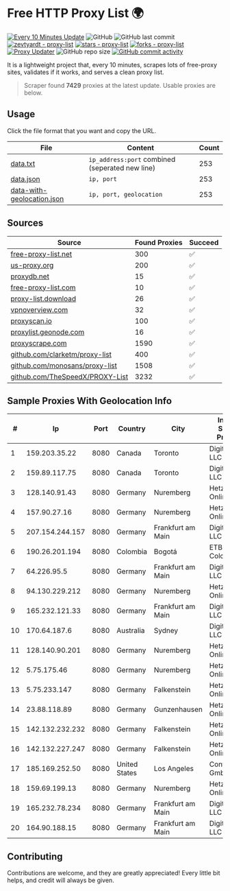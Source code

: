 
# Free HTTP Proxy List 🌍

[![Every 10 Minutes Update](https://github.com/mertguvencli/http-proxy-list/actions/workflows/main.yml/badge.svg?branch=main)](https://github.com/mertguvencli/http-proxy-list/actions/workflows/main.yml)
![GitHub](https://img.shields.io/github/license/mertguvencli/http-proxy-list)
![GitHub last commit](https://img.shields.io/github/last-commit/mertguvencli/http-proxy-list)
[![zevtyardt - proxy-list](https://img.shields.io/static/v1?label=zevtyardt&message=proxy-list&color=blue&logo=github)](https://github.com/zevtyardt/proxy-list "Go to GitHub repo")
[![stars - proxy-list](https://img.shields.io/github/stars/zevtyardt/proxy-list?style=social)](https://github.com/zevtyardt/proxy-list)
[![forks - proxy-list](https://img.shields.io/github/forks/zevtyardt/proxy-list?style=social)](https://github.com/zevtyardt/proxy-list)
[![Proxy Updater](https://github.com/zevtyardt/proxy-list/workflows/Proxy%20Updater/badge.svg)](https://github.com/zevtyardt/proxy-list/actions?query=workflow:"Proxy+Updater")
![GitHub repo size](https://img.shields.io/github/repo-size/zevtyardt/proxy-list)
[![GitHub commit activity](https://img.shields.io/github/commit-activity/m/zevtyardt/proxy-list?logo=commits)](https://github.com/zevtyardt/proxy-list/commits/main)

It is a lightweight project that, every 10 minutes, scrapes lots of free-proxy sites, validates if it works, and serves a clean proxy list.

> Scraper found **7429** proxies at the latest update. Usable proxies are below.

## Usage

Click the file format that you want and copy the URL.

|File|Content|Count|
|----|-------|-----|
|[data.txt](https://raw.githubusercontent.com/mertguvencli/http-proxy-list/main/proxy-list/data.txt)|`ip_address:port` combined (seperated new line)|253|
|[data.json](https://raw.githubusercontent.com/mertguvencli/http-proxy-list/main/proxy-list/data.json)|`ip, port`|253|
|[data-with-geolocation.json](https://raw.githubusercontent.com/mertguvencli/http-proxy-list/main/proxy-list/data-with-geolocation.json)|`ip, port, geolocation`|253|

## Sources

|Source|Found Proxies|Succeed|
|------|-------------|-------|
|[free-proxy-list.net](https://free-proxy-list.net)|300|✅|
|[us-proxy.org](https://www.us-proxy.org)|200|✅|
|[proxydb.net](http://proxydb.net)|15|✅|
|[free-proxy-list.com](https://free-proxy-list.com/?page=&port=&type%5B%5D=http&type%5B%5D=https&up_time=0&search=Search)|10|✅|
|[proxy-list.download](https://www.proxy-list.download/HTTP)|26|✅|
|[vpnoverview.com](https://vpnoverview.com/privacy/anonymous-browsing/free-proxy-servers)|32|✅|
|[proxyscan.io](https://www.proxyscan.io)|100|✅|
|[proxylist.geonode.com](https://proxylist.geonode.com/api/proxy-list?limit=300&page=1&sort_by=lastChecked&sort_type=desc&protocols=http,https)|16|✅|
|[proxyscrape.com](https://api.proxyscrape.com/v2/?request=displayproxies&protocol=http&timeout=10000&country=all&ssl=all&anonymity=all)|1590|✅|
|[github.com/clarketm/proxy-list](https://raw.githubusercontent.com/clarketm/proxy-list/master/proxy-list-raw.txt)|400|✅|
|[github.com/monosans/proxy-list](https://raw.githubusercontent.com/monosans/proxy-list/main/proxies/http.txt)|1508|✅|
|[github.com/TheSpeedX/PROXY-List](https://raw.githubusercontent.com/TheSpeedX/PROXY-List/master/http.txt)|3232|✅|


## Sample Proxies With Geolocation Info

|#|Ip|Port|Country|City|Internet Service Provider|
|-|--|----|-------|----|-------------------------|
|1|159.203.35.22|8080|Canada|Toronto|DigitalOcean, LLC|
|2|159.89.117.75|8080|Canada|Toronto|DigitalOcean, LLC|
|3|128.140.91.43|8080|Germany|Nuremberg|Hetzner Online GmbH|
|4|157.90.27.16|8080|Germany|Nuremberg|Hetzner Online GmbH|
|5|207.154.244.157|8080|Germany|Frankfurt am Main|DigitalOcean, LLC|
|6|190.26.201.194|8080|Colombia|Bogotá|ETB - Colombia|
|7|64.226.95.5|8080|Germany|Frankfurt am Main|DigitalOcean, LLC|
|8|94.130.229.212|8080|Germany|Nuremberg|Hetzner Online GmbH|
|9|165.232.121.33|8080|Germany|Frankfurt am Main|DigitalOcean, LLC|
|10|170.64.187.6|8080|Australia|Sydney|DigitalOcean, LLC|
|11|128.140.90.201|8080|Germany|Nuremberg|Hetzner Online GmbH|
|12|5.75.175.46|8080|Germany|Nuremberg|Hetzner Online GmbH|
|13|5.75.233.147|8080|Germany|Falkenstein|Hetzner Online GmbH|
|14|23.88.118.89|8080|Germany|Gunzenhausen|Hetzner Online GmbH|
|15|142.132.232.232|8080|Germany|Falkenstein|Hetzner Online GmbH|
|16|142.132.227.247|8080|Germany|Falkenstein|Hetzner Online GmbH|
|17|185.169.252.50|8080|United States|Los Angeles|Contabo GmbH|
|18|159.69.199.13|8080|Germany|Nuremberg|Hetzner Online GmbH|
|19|165.232.78.234|8080|Germany|Frankfurt am Main|DigitalOcean, LLC|
|20|164.90.188.15|8080|Germany|Frankfurt am Main|DigitalOcean, LLC|



## Contributing

Contributions are welcome, and they are greatly appreciated! Every
little bit helps, and credit will always be given.

